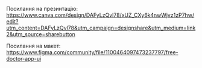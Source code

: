 Посилання на презинтацію: https://www.canva.com/design/DAFyLzQvl78/xUZ_CXy6k4nwWjvz1zP7hw/edit?utm_content=DAFyLzQvl78&utm_campaign=designshare&utm_medium=link2&utm_source=sharebutton

Посилання на макет: https://www.figma.com/community/file/1100464097473237797/free-doctor-app-ui
